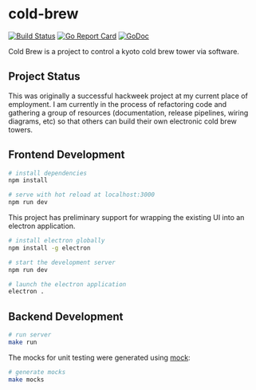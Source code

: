 # cold-brew
[![Build Status](https://cloud.drone.io/api/badges/lodge93/cold-brew/status.svg)](https://cloud.drone.io/lodge93/cold-brew)
[![Go Report Card](https://goreportcard.com/badge/github.com/lodge93/cold-brew)](https://goreportcard.com/report/github.com/lodge93/cold-brew)
[![GoDoc](https://godoc.org/github.com/lodge93/cold-brew?status.svg)](https://godoc.org/github.com/lodge93/cold-brew)

Cold Brew is a project to control a kyoto cold brew tower via software.

## Project Status
This was originally a successful hackweek project at my current place of
employment. I am currently in the process of refactoring code and gathering a
group of resources (documentation, release pipelines, wiring diagrams, etc) so
that others can build their own electronic cold brew towers.

## Frontend Development

``` bash
# install dependencies
npm install

# serve with hot reload at localhost:3000
npm run dev
```

This project has preliminary support for wrapping the existing UI into an
electron application.

```bash
# install electron globally
npm install -g electron

# start the development server
npm run dev

# launch the electron application
electron .
```

## Backend Development

```bash
# run server
make run
```

The mocks for unit testing were generated using 
[mock](https://github.com/golang/mock):
```bash
# generate mocks
make mocks
```
